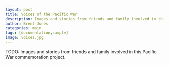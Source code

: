 ```yaml
---
layout: post
title: Voices of the Pacific War
description: Images and stories from friends and family involved in this Pacific War commemoration project.
author: Brent Jones
categories: main
tags: [documentation,sample]
image: voices.jpg
---
```


TODO: Images and stories from friends and family involved in this Pacific War commemoration project.